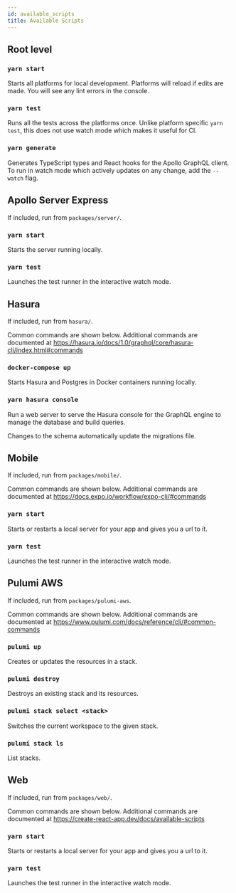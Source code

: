 ```yaml
---
id: available_scripts
title: Available Scripts
---
```


## Root level

### `yarn start`

Starts all platforms for local development. Platforms will reload if edits are made. You will see any lint errors in the console.

### `yarn test`

Runs all the tests across the platforms once. Unlike platform specific `yarn test`, this does not use watch mode which makes it useful for CI.

### `yarn generate`

Generates TypeScript types and React hooks for the Apollo GraphQL client. To run in watch mode which actively updates on any change, add the `--watch` flag.

## Apollo Server Express

If included, run from `packages/server/`.

### `yarn start`

Starts the server running locally.

### `yarn test`

Launches the test runner in the interactive watch mode.

## Hasura

If included, run from `hasura/`.

Common commands are shown below. Additional commands are documented at https://hasura.io/docs/1.0/graphql/core/hasura-cli/index.html#commands

### `docker-compose up`

Starts Hasura and Postgres in Docker containers running locally.

### `yarn hasura console`

Run a web server to serve the Hasura console for the GraphQL engine to manage the database and build queries.

Changes to the schema automatically update the migrations file.

## Mobile

If included, run from `packages/mobile/`.

Common commands are shown below. Additional commands are documented at https://docs.expo.io/workflow/expo-cli/#commands

### `yarn start`

Starts or restarts a local server for your app and gives you a url to it.

### `yarn test`

Launches the test runner in the interactive watch mode.

## Pulumi AWS

If included, run from `packages/pulumi-aws`.

Common commands are shown below. Additional commands are documented at https://www.pulumi.com/docs/reference/cli/#common-commands

### `pulumi up`

Creates or updates the resources in a stack.

### `pulumi destroy`

Destroys an existing stack and its resources.

### `pulumi stack select <stack>`

Switches the current workspace to the given stack.

### `pulumi stack ls`

List stacks.

## Web

If included, run from `packages/web/`.

Common commands are shown below. Additional commands are documented at https://create-react-app.dev/docs/available-scripts

### `yarn start`

Starts or restarts a local server for your app and gives you a url to it.

### `yarn test`

Launches the test runner in the interactive watch mode.
